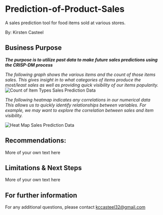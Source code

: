 # Prediction-of-Product-Sales
A sales prediction tool for food items sold at various stores.

By: Kirsten Casteel

## Business Purpose
***The purpose is to utilize past data to make future sales predictions using the CRISP-DM process***

*The following graph shows the various items and the count of those items sales. This gives insight in to what categories of items produce the most/least sales as well as providing quick visibility of our items popularity.*
![Count of Item Types Sales Prediction Data](https://github.com/KirstenC32/KirstenC32/assets/145694223/c7b7b0fd-1079-48bc-8833-7b0ef8b0ee7a)

*The following heatmap indicates any correlations in our numerical data This allows us to quickly identify relationships between variables. For example, we may want to explore the correlation between sales and item visibility.* 

![Heat Map Sales Prediction Data](https://github.com/KirstenC32/KirstenC32/assets/145694223/a6c02c03-3925-4cf7-b479-4f782a1bbdc1)

## Recommendations:
More of your own text here

## Limitations & Next Steps
More of your own text here

## For further information
For any additional questions, please contact kccasteel32@gmail.com
